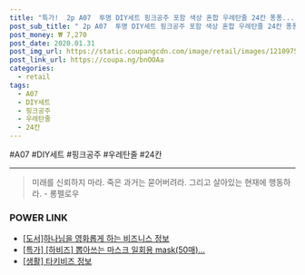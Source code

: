 ```yaml
--- 
title: "특가!  2p A07  투명 DIY세트 핑크공주 포함 색상 혼합 우레탄줄 24칸 퐁퐁..." 
post_sub_title: " 2p A07  투명 DIY세트 핑크공주 포함 색상 혼합 우레탄줄 24칸 퐁퐁비즈공예" 
post_money: ₩ 7,270 
post_date: 2020.01.31 
post_img_url: https://static.coupangcdn.com/image/retail/images/12109756565417-2a4ae12a-cade-4b6e-97ea-3d4ab6f78c49.jpg 
post_link_url: https://coupa.ng/bnOOAa 
categories: 
  - retail 
tags: 
  - A07 
  - DIY세트 
  - 핑크공주 
  - 우레탄줄 
  - 24칸 
--- 
```

  #A07 #DIY세트 #핑크공주 #우레탄줄 #24칸 
<hr> 

> 미래를 신뢰하지 마라. 죽은 과거는 묻어버려라. 그리고 살아있는 현재에 행동하라. - 롱펠로우 


### POWER LINK

* <a href="https://blog.naver.com/sakai111/221760654687" target="_blank">[도서]하나님을 영화롭게 하는 비즈니스 정보</a>
* <a href="https://blog.naver.com/santokki14/221790722704" target="_blank">[특가] [하비즈] 뽑아쓰는 마스크 일회용 mask(50매)...</a>
* <a href="https://blog.naver.com/sakai111/221763091321" target="_blank"> [생활] 타키비즈 정보 </a>
